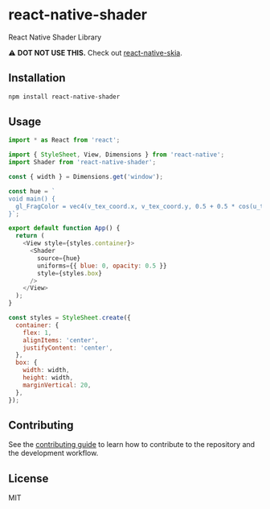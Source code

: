 # react-native-shader

React Native Shader Library

⚠️ **DOT NOT USE THIS.** Check out [react-native-skia](https://shopify.github.io/react-native-skia/).

## Installation

```sh
npm install react-native-shader
```

## Usage

```js
import * as React from 'react';

import { StyleSheet, View, Dimensions } from 'react-native';
import Shader from 'react-native-shader';

const { width } = Dimensions.get('window');

const hue = `
void main() {
  gl_FragColor = vec4(v_tex_coord.x, v_tex_coord.y, 0.5 + 0.5 * cos(u_time * 1000 / 500.0), 1.0);
}`;

export default function App() {
  return (
    <View style={styles.container}>
      <Shader
        source={hue}
        uniforms={{ blue: 0, opacity: 0.5 }}
        style={styles.box}
      />
    </View>
  );
}

const styles = StyleSheet.create({
  container: {
    flex: 1,
    alignItems: 'center',
    justifyContent: 'center',
  },
  box: {
    width: width,
    height: width,
    marginVertical: 20,
  },
});
```

## Contributing

See the [contributing guide](CONTRIBUTING.md) to learn how to contribute to the repository and the development workflow.

## License

MIT
